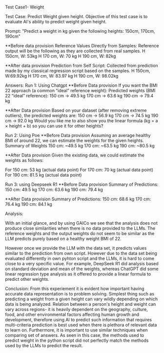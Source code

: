 Test Case1- Weight

Test Case: 
Predict Weight given height.
Objective of this test case is to evaluate AI's ability to predict weight given height.


Prompt:
"Predict a weight in kg given the following heights:
150cm, 170cm, 190cm"

**Before data provision
Reference Values Directly from Samples:
Reference output will be the following as they are collected from real samples.
H 150cm, W: 53kg
H 170 cm, W: 70 kg
H 190 cm, W: 82kg

**After data provision
Prediction from Self Script:
Collected from prediction made by my classical regression script based on the samples.
H 150cm, W:69.92kg
H 170 cm, W: 83.97 kg
H 190 cm, W: 98.02kg

Answers:
Run 1: Using Chatgpt
**Before Data provision
If you want the BMI 22 approach (a common “ideal” reference weight):
Predicted weights (BMI 22 “ideal” reference):
150 cm → 49.5 kg
170 cm → 63.6 kg
190 cm → 79.4 kg

**After Data provision
Based on your dataset (after removing extreme outliers), the predicted weights are:
150 cm → 56.9 kg
170 cm → 74.5 kg
190 cm → 92.0 kg
Would you like me to also show you the linear formula (kg = a × height + b) so you can use it for other heights?

Run 2: Using Poe
**Before Data provision
Assuming an average healthy BMI of around 22, we can estimate the weights for the given heights.
Summary of Weights
150 cm: ~49.5 kg
170 cm: ~63.5 kg
190 cm: ~80.5 kg

**After Data provision
Given the existing data, we could estimate the weights as follows:

For 150 cm: 53 kg (actual data point)
For 170 cm: 70 kg (actual data point)
For 190 cm: 81.5 kg (actual data point)

Run 3: using Deepseek R1
**Before Data provision
Summary of Predictions:
150 cm: 49.5 kg
170 cm: 63.6 kg
190 cm: 79.4 kg

**After Data provision
Summary of Predictions:
150 cm: 68.6 kg
170 cm: 76.4 kg
190 cm: 84.1 kg

Analysis:

With an initial glance, and by using GAICo we see that the analysis does not produce close similarities when there is no data provided to the LLMs. The reference weights and the output weights do not seem to be similar as the LLM predicts purely based on a healthy weight BMI of 22. 

However once we provide the LLM with the data set, it predicts values similar to the prediction from own script. However due to the data set being evaluated differently in own pyhton script and the LLMs, it is hard to come close to a very specific value. For example, DeepSeek R1 did analysis based on standard deviation and mean of the weights, whereas ChatGPT did some linear regression type analysis as it offered to provide a linear formula to predict other weights. 


Conclusion:
From this experiement it is evident how important having accurate data representation is to problem solving. Simplest thing such as predicting a weight from a given height can vary wildly depending on which data is being analyzed. Relation between a person's height and weight can vary across regions- it is heavily dependent on the geography, culture, food, and other environmental factors affecting human growth and development, therefore using AI to predict such information that requires multi-criteria prediction is best used when there is plethora of relevant data to learn on. 
Furthermore, it is important to use similar techniques when comparing set of answers. As seen in this case, the methods used to predict weight in the python script did not perfectly match the methods used by the LLMs to predict the result.